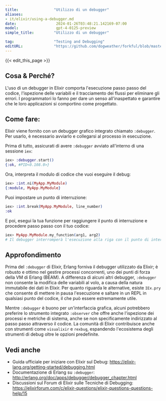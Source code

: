 ```yaml
---
title:                "Utilizzo di un debugger"
aliases:
- it/elixir/using-a-debugger.md
date:                  2024-01-26T03:48:21.142169-07:00
model:                 gpt-4-0125-preview
simple_title:         "Utilizzo di un debugger"

tag:                  "Testing and Debugging"
editURL:              "https://github.com/dogweather/forkful/blob/master/content/it/elixir/using-a-debugger.md"
---
```


{{< edit_this_page >}}

## Cosa & Perché?
L'uso di un debugger in Elixir comporta l'esecuzione passo passo del codice, l'ispezione delle variabili e il tracciamento dei flussi per eliminare gli errori. I programmatori lo fanno per dare un senso all'inaspettato e garantire che le loro applicazioni si comportino come progettato.

## Come fare:
Elixir viene fornito con un debugger grafico integrato chiamato `:debugger`. Per usarlo, è necessario avviarlo e collegarsi al processo in esecuzione.

Prima di tutto, assicurati di avere `:debugger` avviato all'interno di una sessione `iex`:
```elixir
iex> :debugger.start()
{:ok, #PID<0.108.0>}
```

Ora, interpreta il modulo di codice che vuoi eseguire il debug:
```elixir
iex> :int.ni(MyApp.MyModule)
{:module, MyApp.MyModule}
```

Puoi impostare un punto di interruzione:
```elixir
iex> :int.break(MyApp.MyModule, line_number)
:ok
```

E poi, esegui la tua funzione per raggiungere il punto di interruzione e procedere passo passo con il tuo codice:
```elixir
iex> MyApp.MyModule.my_function(arg1, arg2)
# Il debugger interromperà l'esecuzione alla riga con il punto di interruzione
```

## Approfondimento
Prima del `:debugger` di Elixir, Erlang forniva il debugger utilizzato da Elixir; è robusto e ottimo nel gestire processi concorrenti, uno dei punti di forza della VM di Erlang (BEAM). A differenza di alcuni altri debugger, `:debugger` non consente la modifica delle variabili al volo, a causa della natura immutabile dei dati in Elixir. Per quanto riguarda le alternative, esiste `IEx.pry` che consente di mettere in pausa l'esecuzione e saltare in un REPL in qualsiasi punto del codice, il che può essere estremamente utile.

Mentre `:debugger` è buono per un'interfaccia grafica, alcuni potrebbero preferire lo strumento integrato `:observer` che offre anche l'ispezione dei processi e metriche di sistema, anche se non specificamente indirizzato al passo passo attraverso il codice. La comunità di Elixir contribuisce anche con strumenti come `visualixir` e `rexbug`, espandendo l'ecosistema degli strumenti di debug oltre le opzioni predefinite.

## Vedi anche
- Guida ufficiale per iniziare con Elixir sul Debug: https://elixir-lang.org/getting-started/debugging.html
- Documentazione di Erlang su `:debugger`: http://erlang.org/doc/apps/debugger/debugger_chapter.html
- Discussioni sul Forum di Elixir sulle Tecniche di Debugging: https://elixirforum.com/c/elixir-questions/elixir-questions-questions-help/15
